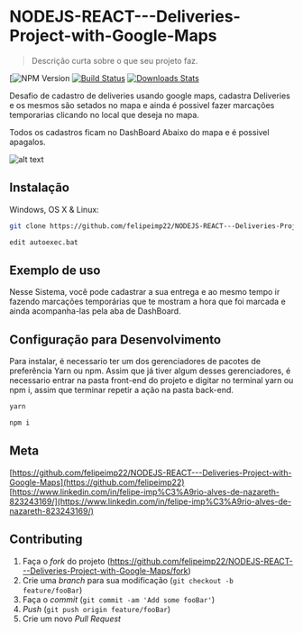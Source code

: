 # NODEJS-REACT---Deliveries-Project-with-Google-Maps

> Descrição curta sobre o que seu projeto faz.

[![NPM Version][npm-image]
[![Build Status][travis-image]][travis-url]
[![Downloads Stats][npm-downloads]][npm-url]

Desafio de cadastro de deliveries usando google maps,
cadastra Deliveries e os mesmos são setados no mapa e ainda é possivel 
fazer marcações temporarias clicando no local que deseja no mapa.

Todos os cadastros ficam no DashBoard Abaixo do mapa e é possivel apagalos.

![alt text](https://marquesfernandes.com/wp-content/uploads/2020/01/1555172.jpg)

## Instalação

Windows, OS X & Linux:

```sh
git clone https://github.com/felipeimp22/NODEJS-REACT---Deliveries-Project-with-Google-Maps.git
```


```sh
edit autoexec.bat
```

## Exemplo de uso
Nesse Sistema, você pode cadastrar a sua entrega e ao mesmo tempo ir fazendo marcações temporárias que te mostram a hora que foi marcada e ainda acompanha-las pela aba de DashBoard.



## Configuração para Desenvolvimento

Para instalar, é necessario ter um dos gerenciadores de pacotes de preferência Yarn ou npm.
Assim que já tiver algum desses gerenciadores, é necessario entrar na pasta front-end do projeto e
digitar no terminal yarn ou npm i, assim que terminar repetir a ação na pasta back-end.
```sh
yarn 
```

```sh
npm i
```



## Meta

[https://github.com/felipeimp22/NODEJS-REACT---Deliveries-Project-with-Google-Maps](https://github.com/felipeimp22)
[https://www.linkedin.com/in/felipe-imp%C3%A9rio-alves-de-nazareth-823243169/](https://www.linkedin.com/in/felipe-imp%C3%A9rio-alves-de-nazareth-823243169/)


## Contributing

1. Faça o _fork_ do projeto (<https://github.com/felipeimp22/NODEJS-REACT---Deliveries-Project-with-Google-Maps/fork>)
2. Crie uma _branch_ para sua modificação (`git checkout -b feature/fooBar`)
3. Faça o _commit_ (`git commit -am 'Add some fooBar'`)
4. _Push_ (`git push origin feature/fooBar`)
5. Crie um novo _Pull Request_

[npm-image]: https://img.shields.io/npm/v/datadog-metrics.svg?style=flat-square
[npm-url]: https://npmjs.org/package/datadog-metrics
[npm-downloads]: https://img.shields.io/npm/dm/datadog-metrics.svg?style=flat-square
[travis-image]: https://img.shields.io/travis/dbader/node-datadog-metrics/master.svg?style=flat-square
[travis-url]: https://travis-ci.org/dbader/node-datadog-metrics
[wiki]: https://github.com/seunome/seuprojeto/wiki
